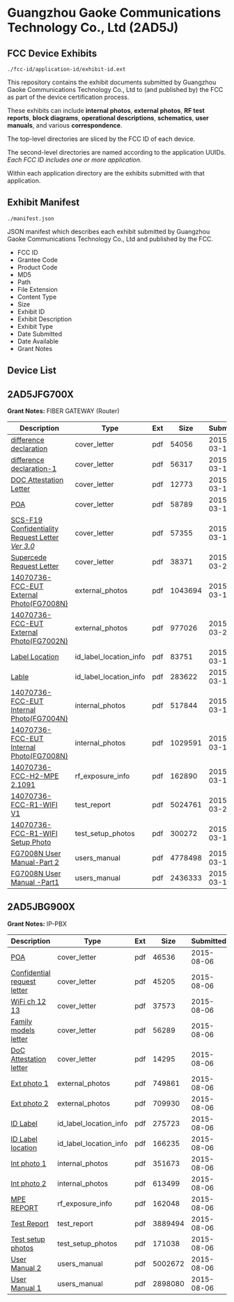 # Guangzhou Gaoke Communications Technology Co., Ltd (2AD5J)
## FCC Device Exhibits

```
./fcc-id/application-id/exhibit-id.ext
```

This repository contains the exhibit documents submitted by Guangzhou Gaoke Communications Technology Co., Ltd to (and published by) the FCC as part of the device certification process.

These exhibits can include **internal photos**, **external photos**, **RF test reports**, **block diagrams**, **operational descriptions**, **schematics**, **user manuals**, and various **correspondence**.

The top-level directories are sliced by the FCC ID of each device.

The second-level directories are named according to the application UUIDs. *Each FCC ID includes one or more application.*

Within each application directory are the exhibits submitted with that application. 

## Exhibit Manifest

```
./manifest.json
```

JSON manifest which describes each exhibit submitted by Guangzhou Gaoke Communications Technology Co., Ltd and published by the FCC.

- FCC ID
- Grantee Code
- Product Code
- MD5
- Path
- File Extension
- Content Type
- Size
- Exhibit ID
- Exhibit Description
- Exhibit Type
- Date Submitted
- Date Available
- Grant Notes

## Device List
## 2AD5JFG700X
**Grant Notes:** FIBER GATEWAY (Router)

| Description | Type | Ext | Size | Submitted | Available |
| ----------- | ---- | --- | ---- | --------- | --------- |
| [difference declaration](2AD5JFG700X/ab2f2ed04937e308b6054785947a4d11/2555471.pdf) | cover_letter | pdf | 54056 | 2015-03-15 | 2015-03-15 |
| [difference declaration-1](2AD5JFG700X/ab2f2ed04937e308b6054785947a4d11/2555472.pdf) | cover_letter | pdf | 56317 | 2015-03-15 | 2015-03-15 |
| [DOC Attestation Letter](2AD5JFG700X/ab2f2ed04937e308b6054785947a4d11/2555473.pdf) | cover_letter | pdf | 12773 | 2015-03-15 | 2015-03-15 |
| [POA](2AD5JFG700X/ab2f2ed04937e308b6054785947a4d11/2555474.pdf) | cover_letter | pdf | 58789 | 2015-03-15 | 2015-03-15 |
| [SCS-F19 Confidentiality Request Letter _Ver 3.0_](2AD5JFG700X/ab2f2ed04937e308b6054785947a4d11/2555475.pdf) | cover_letter | pdf | 57355 | 2015-03-15 | 2015-03-15 |
| [Supercede Request Letter](2AD5JFG700X/ab2f2ed04937e308b6054785947a4d11/2567527.pdf) | cover_letter | pdf | 38371 | 2015-03-26 | 2015-03-15 |
| [14070736-FCC-EUT External Photo(FG7008N)](2AD5JFG700X/ab2f2ed04937e308b6054785947a4d11/2555497.pdf) | external_photos | pdf | 1043694 | 2015-03-15 | 2015-03-15 |
| [14070736-FCC-EUT External Photo(FG7002N)](2AD5JFG700X/ab2f2ed04937e308b6054785947a4d11/2567528.pdf) | external_photos | pdf | 977026 | 2015-03-26 | 2015-03-15 |
| [Label Location](2AD5JFG700X/ab2f2ed04937e308b6054785947a4d11/2555502.pdf) | id_label_location_info | pdf | 83751 | 2015-03-15 | 2015-03-15 |
| [Lable](2AD5JFG700X/ab2f2ed04937e308b6054785947a4d11/2555503.pdf) | id_label_location_info | pdf | 283622 | 2015-03-15 | 2015-03-15 |
| [14070736-FCC-EUT Internal Photo(FG7004N)](2AD5JFG700X/ab2f2ed04937e308b6054785947a4d11/2555498.pdf) | internal_photos | pdf | 517844 | 2015-03-15 | 2015-03-15 |
| [14070736-FCC-EUT Internal Photo(FG7008N)](2AD5JFG700X/ab2f2ed04937e308b6054785947a4d11/2555499.pdf) | internal_photos | pdf | 1029591 | 2015-03-15 | 2015-03-15 |
| [14070736-FCC-H2-MPE 2.1091](2AD5JFG700X/ab2f2ed04937e308b6054785947a4d11/2555468.pdf) | rf_exposure_info | pdf | 162890 | 2015-03-15 | 2015-03-15 |
| [14070736-FCC-R1-WIFI V1](2AD5JFG700X/ab2f2ed04937e308b6054785947a4d11/2567529.pdf) | test_report | pdf | 5024761 | 2015-03-26 | 2015-03-15 |
| [14070736-FCC-R1-WIFI Setup Photo](2AD5JFG700X/ab2f2ed04937e308b6054785947a4d11/2555469.pdf) | test_setup_photos | pdf | 300272 | 2015-03-15 | 2015-03-15 |
| [FG7008N  User Manual-Part 2](2AD5JFG700X/ab2f2ed04937e308b6054785947a4d11/2555500.pdf) | users_manual | pdf | 4778498 | 2015-03-15 | 2015-03-15 |
| [FG7008N User Manual -Part1](2AD5JFG700X/ab2f2ed04937e308b6054785947a4d11/2555501.pdf) | users_manual | pdf | 2436333 | 2015-03-15 | 2015-03-15 |
## 2AD5JBG900X
**Grant Notes:** IP-PBX

| Description | Type | Ext | Size | Submitted | Available |
| ----------- | ---- | --- | ---- | --------- | --------- |
| [POA](2AD5JBG900X/974af277ab0a5813372d4cbb41d109ae/2706665.pdf) | cover_letter | pdf | 46536 | 2015-08-06 | 2015-08-06 |
| [Confidential request letter](2AD5JBG900X/974af277ab0a5813372d4cbb41d109ae/2706666.pdf) | cover_letter | pdf | 45205 | 2015-08-06 | 2015-08-06 |
| [WiFi ch 12 13](2AD5JBG900X/974af277ab0a5813372d4cbb41d109ae/2706667.pdf) | cover_letter | pdf | 37573 | 2015-08-06 | 2015-08-06 |
| [Family models letter](2AD5JBG900X/974af277ab0a5813372d4cbb41d109ae/2706668.pdf) | cover_letter | pdf | 56289 | 2015-08-06 | 2015-08-06 |
| [DoC Attestation letter](2AD5JBG900X/974af277ab0a5813372d4cbb41d109ae/2706669.pdf) | cover_letter | pdf | 14295 | 2015-08-06 | 2015-08-06 |
| [Ext photo 1](2AD5JBG900X/974af277ab0a5813372d4cbb41d109ae/2706676.pdf) | external_photos | pdf | 749861 | 2015-08-06 | 2015-08-06 |
| [Ext photo 2](2AD5JBG900X/974af277ab0a5813372d4cbb41d109ae/2706677.pdf) | external_photos | pdf | 709930 | 2015-08-06 | 2015-08-06 |
| [ID Label](2AD5JBG900X/974af277ab0a5813372d4cbb41d109ae/2706673.pdf) | id_label_location_info | pdf | 275723 | 2015-08-06 | 2015-08-06 |
| [ID Label location](2AD5JBG900X/974af277ab0a5813372d4cbb41d109ae/2706674.pdf) | id_label_location_info | pdf | 166235 | 2015-08-06 | 2015-08-06 |
| [Int photo 1](2AD5JBG900X/974af277ab0a5813372d4cbb41d109ae/2706678.pdf) | internal_photos | pdf | 351673 | 2015-08-06 | 2015-08-06 |
| [Int photo 2](2AD5JBG900X/974af277ab0a5813372d4cbb41d109ae/2706679.pdf) | internal_photos | pdf | 613499 | 2015-08-06 | 2015-08-06 |
| [MPE REPORT](2AD5JBG900X/974af277ab0a5813372d4cbb41d109ae/2706670.pdf) | rf_exposure_info | pdf | 162048 | 2015-08-06 | 2015-08-06 |
| [Test Report](2AD5JBG900X/974af277ab0a5813372d4cbb41d109ae/2706672.pdf) | test_report | pdf | 3889494 | 2015-08-06 | 2015-08-06 |
| [Test setup photos](2AD5JBG900X/974af277ab0a5813372d4cbb41d109ae/2706671.pdf) | test_setup_photos | pdf | 171038 | 2015-08-06 | 2015-08-06 |
| [User Manual 2](2AD5JBG900X/974af277ab0a5813372d4cbb41d109ae/2706675.pdf) | users_manual | pdf | 5002672 | 2015-08-06 | 2015-08-06 |
| [User Manual 1](2AD5JBG900X/974af277ab0a5813372d4cbb41d109ae/2706680.pdf) | users_manual | pdf | 2898080 | 2015-08-06 | 2015-08-06 |

